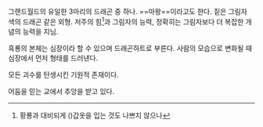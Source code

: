 그랜드월드의 유일한 3마리의 드래곤 중 하나. ==마왕==이라고도 한다.
짙은 그림자 색의 드래곤 같은 외형.
저주의 힘[^note]과 그림자의 능력, 정확히는 그림자보다 더 복잡한 개념의 능력을 지님.

흑룡의 본체는 심장이라 할 수 있으며 드래곤하트로 부른다. 사람의 모습으로 변화될 때 심장에서 먼저 형태를 드러낸다.

모든 괴수를 탄생시킨 기원적 존재이다.

어둠을 믿는 교에서 추앙을 받고 있다.


[^note]: 황룡과 대비되게 ()갑옷을 입는 것도 나쁘지 않으나